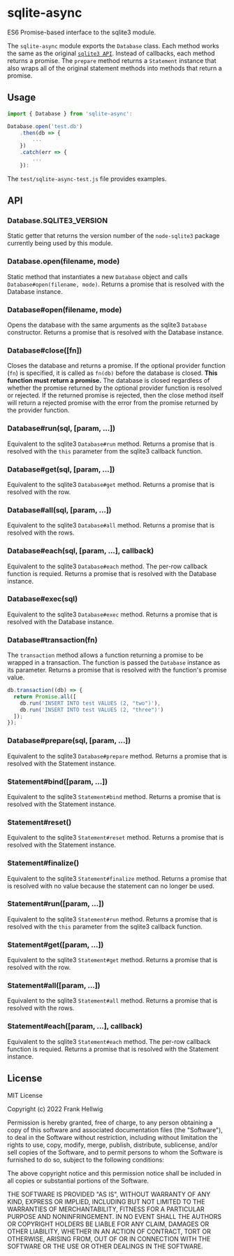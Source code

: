 # sqlite-async

ES6 Promise-based interface to the sqlite3 module.

The `sqlite-async` module exports the `Database` class. Each method works the same as the original [`sqlite3 API`](https://github.com/mapbox/node-sqlite3/wiki/API). Instead of callbacks, each method returns a promise. The `prepare` method returns a `Statement` instance that also wraps all of the original statement methods into methods that return a promise.

## Usage

```javascript
import { Database } from 'sqlite-async':

Database.open('test.db')
    .then(db => {
        ...
    })
    .catch(err => {
        ...
    }):
```

The `test/sqlite-async-test.js` file provides examples.

## API

### Database.SQLITE3_VERSION

Static getter that returns the version number of the `node-sqlite3` package currently being used by this module.

### Database.open(filename, mode)

Static method that instantiates a new `Database` object and calls `Database#open(filename, mode)`. Returns a promise that is resolved with the Database instance.

### Database#open(filename, mode)

Opens the database with the same arguments as the sqlite3 `Database` constructor. Returns a promise that is resolved with the Database instance.

### Database#close([fn])

Closes the database and returns a promise. If the optional provider function (`fn`) is specified, it is called as `fn(db)` before the database is closed. **This function must return a promise.** The database is closed regardless of whether the promise returned by the optional provider function is resolved or rejected. If the returned promise is rejected, then the close method itself will return a rejected promise with the error from the promise returned by the provider function.

### Database#run(sql, [param, ...])

Equivalent to the sqlite3 `Database#run` method. Returns a promise that is resolved with the `this` parameter from the sqlite3 callback function.

### Database#get(sql, [param, ...])

Equivalent to the sqlite3 `Database#get` method. Returns a promise that is resolved with the row.

### Database#all(sql, [param, ...])

Equivalent to the sqlite3 `Database#all` method. Returns a promise that is resolved with the rows.

### Database#each(sql, [param, ...], callback)

Equivalent to the sqlite3 `Database#each` method. The per-row callback function is requied. Returns a promise that is resolved with the Database instance.

### Database#exec(sql)

Equivalent to the sqlite3 `Database#exec` method. Returns a promise that is resolved with the Database instance.

### Database#transaction(fn)

The `transaction` method allows a function returning a promise to be wrapped in a transaction. The function is passed the `Database` instance as its parameter. Returns a promise that is resolved with the function's promise value.

```javascript
db.transaction((db) => {
  return Promise.all([
    db.run('INSERT INTO test VALUES (2, "two")'),
    db.run('INSERT INTO test VALUES (2, "three")')
  ]);
});
```

### Database#prepare(sql, [param, ...])

Equivalent to the sqlite3 `Database#prepare` method. Returns a promise that is resolved with the Statement instance.

### Statement#bind([param, ...])

Equivalent to the sqlite3 `Statement#bind` method. Returns a promise that is resolved with the Statement instance.

### Statement#reset()

Equivalent to the sqlite3 `Statement#reset` method. Returns a promise that is resolved with the Statement instance.

### Statement#finalize()

Equivalent to the sqlite3 `Statement#finalize` method. Returns a promise that is resolved with no value because the statement can no longer be used.

### Statement#run([param, ...])

Equivalent to the sqlite3 `Statement#run` method. Returns a promise that is resolved with the `this` parameter from the sqlite3 callback function.

### Statement#get([param, ...])

Equivalent to the sqlite3 `Statement#get` method. Returns a promise that is resolved with the row.

### Statement#all([param, ...])

Equivalent to the sqlite3 `Statement#all` method. Returns a promise that is resolved with the rows.

### Statement#each([param, ...], callback)

Equivalent to the sqlite3 `Statement#each` method. The per-row callback function is requied. Returns a promise that is resolved with the Statement instance.

## License

MIT License

Copyright (c) 2022 Frank Hellwig

Permission is hereby granted, free of charge, to any person obtaining a copy
of this software and associated documentation files (the "Software"), to deal
in the Software without restriction, including without limitation the rights
to use, copy, modify, merge, publish, distribute, sublicense, and/or sell
copies of the Software, and to permit persons to whom the Software is
furnished to do so, subject to the following conditions:

The above copyright notice and this permission notice shall be included in all
copies or substantial portions of the Software.

THE SOFTWARE IS PROVIDED "AS IS", WITHOUT WARRANTY OF ANY KIND, EXPRESS OR
IMPLIED, INCLUDING BUT NOT LIMITED TO THE WARRANTIES OF MERCHANTABILITY,
FITNESS FOR A PARTICULAR PURPOSE AND NONINFRINGEMENT. IN NO EVENT SHALL THE
AUTHORS OR COPYRIGHT HOLDERS BE LIABLE FOR ANY CLAIM, DAMAGES OR OTHER
LIABILITY, WHETHER IN AN ACTION OF CONTRACT, TORT OR OTHERWISE, ARISING FROM,
OUT OF OR IN CONNECTION WITH THE SOFTWARE OR THE USE OR OTHER DEALINGS IN THE
SOFTWARE.
